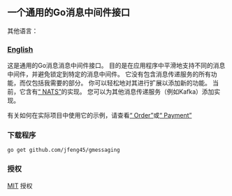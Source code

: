 ##  一个通用的Go消息中间件接口

其他语言：

### **[English](README.md)**

这是通用的Go消息消息中间件接口。 目的是在应用程序中平滑地支持不同的消息中间件，并避免锁定到特定的消息中间件。 它没有包含消息传递服务的所有功能，而仅包括我需要的部分。 你可以轻松地对其进行扩展以添加新的功能。 当前，它含有[“ NATS”](https://docs.nats.io/developing-with-nats/developer)的实现。 您可以为其他消息传递服务（例如Kafka）添加实现。

有关如何在实际项目中使用它的示例，请查看[“ Order”](https://github.com/jfeng45/order)或[“ Payment”](https://github.com/jfeng45/payment)

### 下载程序

```
go get github.com/jfeng45/gmessaging
```

### 授权

[MIT](LICENSE.txt) 授权


